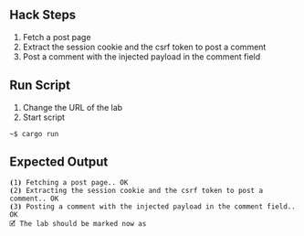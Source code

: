 ## Hack Steps

1. Fetch a post page
2. Extract the session cookie and the csrf token to post a comment
3. Post a comment with the injected payload in the comment field


## Run Script

1. Change the URL of the lab
3. Start script

```
~$ cargo run
```

## Expected Output

```
⦗1⦘ Fetching a post page.. OK
⦗2⦘ Extracting the session cookie and the csrf token to post a comment.. OK
⦗3⦘ Posting a comment with the injected payload in the comment field.. OK
🗹 The lab should be marked now as
```
